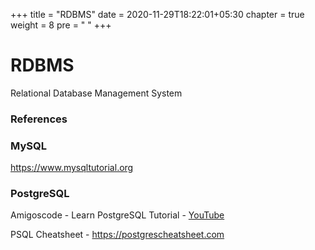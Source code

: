 +++
title = "RDBMS"
date =  2020-11-29T18:22:01+05:30
chapter = true
weight = 8
pre = "<i class='fas fa-table'></i> "
+++

# RDBMS
Relational Database Management System

### References
### MySQL
https://www.mysqltutorial.org

### PostgreSQL
Amigoscode - Learn PostgreSQL Tutorial - [YouTube](https://youtu.be/qw--VYLpxG4) 

PSQL Cheatsheet - https://postgrescheatsheet.com